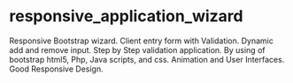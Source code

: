 # responsive_application_wizard
Responsive Bootstrap wizard. Client entry form with Validation. Dynamic add and remove input. Step by Step validation application. By using of bootstrap html5, Php, Java scripts, and css. Animation and User Interfaces. Good Responsive Design.
